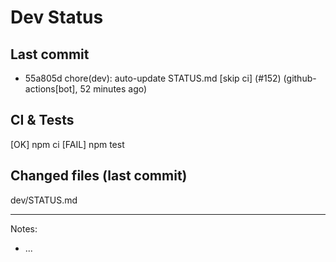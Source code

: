 # Dev Status

## Last commit
- 55a805d chore(dev): auto-update STATUS.md [skip ci] (#152) (github-actions[bot], 52 minutes ago)
## CI & Tests
[OK] npm ci
[FAIL] npm test

## Changed files (last commit)
dev/STATUS.md

---
Notes:
- ...
